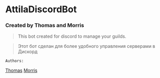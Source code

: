 # AttilaDiscordBot
### Created by Thomas and Morris


> This bot created for discord to manage your guilds.


> Этот бот сделан для более удобного управления серверами в Дискорд


`Authors:`


[Thomas](t.me/tesla33IO)
[Morris](t.me/Koshuhkov)
